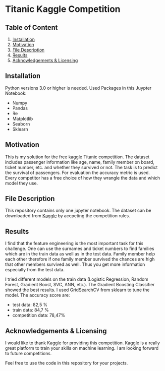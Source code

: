 
# Titanic Kaggle Competition

## Table of Content

1. [Installation](#installation)
2. [Motivation](#motivation)
3. [File Description](#description)
4. [Results](#results)
5. [Acknowledgements & Licensing](#acknowledgements--licensing)

## Installation <a name="installation"/>

Python versions 3.0 or higher is needed. Used Packages in this Juypter Notebook:

- Numpy
- Pandas
- Re
- Matplotlib
- Seaborn
- Sklearn

## Motivation <a name="motivation"/>

This is my solution for the free kaggle Titanic competition. The dataset includes passenger information
like age, name, family member on board, ticket number, etc. and whether they survived or not.
The task is to predict the survival of passengers. For evaluation the accuracy metric is used. Every
competitor has a free choice of how they wrangle the data and which model they use.

## File Description <a name="description"/>

This repository contains only one jupyter notebook. The dataset can be downloaded from [Kaggle](https://www.kaggle.com/competitions/titanic/data) by accpeting the competition rules.

## Results <a name="results"/>

I find that the feature engineering is the most important task for this challenge. One can use the surnames and
ticket numbers to find families which are in the train data as well as in the test data. Family member help each
other therefore if one family member survived the chances are high that other members survived as well. Thus you
get more information especially from the test data.

I tried different models on the train data (Logistic Regression, Random Forest, Gradient Boost, SVC, ANN, etc.).
The Gradient Boosting Classifier showed the best results. I used GridSearchCV from sklearn to tune the model.
The accuracy score are:

- test data: 82,5 %
- train data: 84,7 %
- competition data: 78,47%

## Acknowledgements & Licensing <a name="acknowledgements--licensing"/>

I would like to thank Kaggle for providing this competition. Kaggle is a really great platform to train your skills on machine learning. I am looking forward to future competitions.

Feel free to use the code in this repository for your projects.
